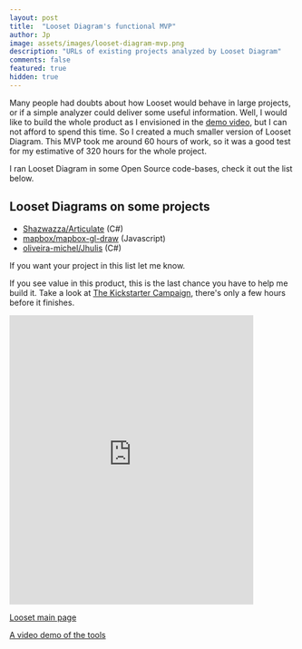 ```yaml
---
layout: post
title:  "Looset Diagram's functional MVP"
author: Jp
image: assets/images/looset-diagram-mvp.png
description: "URLs of existing projects analyzed by Looset Diagram"
comments: false
featured: true
hidden: true
---
```


Many people had doubts about how Looset would behave in large projects, or if a simple analyzer could deliver some useful information. Well, I would like to build the whole product as I envisioned in the [demo video](https://youtu.be/TW5c8V33-rk), but I can not afford to spend this time. So I created a much smaller version of Looset Diagram. This MVP took me around 60 hours of work, so it was a good test for my estimative of 320 hours for the whole project.

I ran Looset Diagram in some Open Source code-bases, check it out the list below.

## Looset Diagrams on some projects
- [Shazwazza/Articulate](https://jponline.github.io/looset-diagram-mvp/?project=Shazwazza/Articulate) (C#)
- [mapbox/mapbox-gl-draw](https://jponline.github.io/looset-diagram-mvp/) (Javascript)
- [oliveira-michel/Jhulis](https://jponline.github.io/looset-diagram-mvp/?project=oliveira-michel/Jhulis) (C#)

If you want your project in this list let me know.

If you see value in this product, this is the last chance you have to help me build it. Take a look at [The Kickstarter Campaign](https://www.kickstarter.com/projects/looset-team/looset?ref=1i0fmm), there's only a few hours before it finishes.

<iframe src="https://www.kickstarter.com/projects/looset-team/looset/widget/card.html?v=2" width="430" height="510" frameborder="0" scrolling="no"></iframe>

[Looset main page](https://jponline.github.io/looset-landing)

[A video demo of the tools](https://youtu.be/TW5c8V33-rk)
